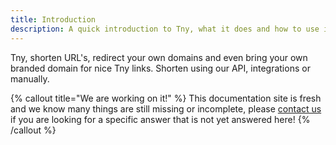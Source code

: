 ```yaml
---
title: Introduction
description: A quick introduction to Tny, what it does and how to use it.
---
```


Tny, shorten URL's, redirect your own domains and even bring your own branded domain for nice Tny links. Shorten using our API, integrations or manually.

{% callout title="We are working on it!" %}
This documentation site is fresh and we know many things are still missing or incomplete, please [contact us](https://chief.app/contact) if you are looking for a specific answer that is not yet answered here!
{% /callout %}
